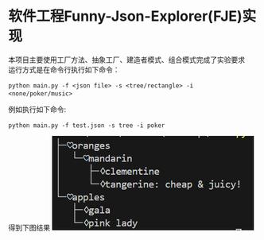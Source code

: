 # 软件工程Funny-Json-Explorer(FJE)实现
本项目主要使用工厂方法、抽象工厂、建造者模式、组合模式完成了实验要求  
运行方式是在命令行执行如下命令：
```
python main.py -f <json file> -s <tree/rectangle> -i <none/poker/music>
```
例如执行如下命令:
```
python main.py -f test.json -s tree -i poker
```
得到下图结果
![alt text](image.png)
